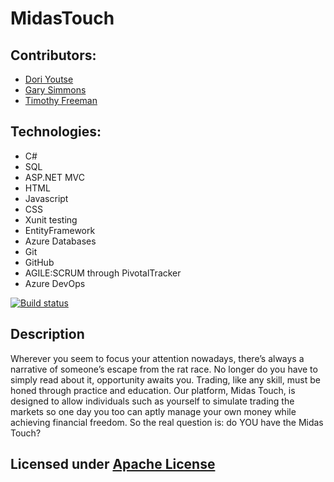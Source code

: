# MidasTouch
## Contributors:
+ [Dori Youtse](https://github.com/doriyoutse) 
+ [Gary Simmons](https://github.com/GGSimmons1992)
+ [Timothy Freeman](https://github.com/freemantm)
## Technologies:
+ C#
+ SQL
+ ASP.NET MVC
+ HTML
+ Javascript
+ CSS
+ Xunit testing
+ EntityFramework
+ Azure Databases
+ Git
+ GitHub
+ AGILE:SCRUM through PivotalTracker
+ Azure DevOps

[![Build status](https://dev.azure.com/garygarthsimmons/MidasTouch/_apis/build/status/MidasTouch-CI)](https://dev.azure.com/garygarthsimmons/MidasTouch/_build/latest?definitionId=7)

## Description
Wherever you seem to focus your attention nowadays, there’s always a narrative of someone’s escape from the rat race. No longer do you have to simply read about it, opportunity awaits you. Trading, like any skill, must be honed through practice and education. Our platform, Midas Touch, is designed to allow individuals such as yourself to simulate trading the markets so one day you too can aptly manage your own money while achieving financial freedom. So the real question is: do YOU have the Midas Touch?

## Licensed under [Apache License](https://github.com/GGSimmons1992/MidasTouch/blob/master/LICENSE)
